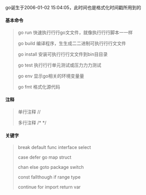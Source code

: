 go诞生于2006-01-02 15:04:05，此时间也是格式化时间戳所用到的

#### 基本命令

> go run 快速执⾏行行go⽂文件，就像执⾏行行脚本⼀一样
>
> go build 编译程序，⽣生成⼆二进制可执⾏行行⽂文件
>
> go install 安装可执⾏行行⽂文件到bin⽬目录
>
> go test 执⾏行行单元测试或压⼒力力测试
>
> go env 显示go相关的环境变量量
>
> go fmt 格式化源代码

#### 注释

> 单行注释 //
>
> 多行注释 /* */

#### 关键字

> break  default  func  interface  select
>
> case defer go  map struct
>
> chan else goto  package switch
>
> const  fallthough  if range  type
>
> continue for import return var

